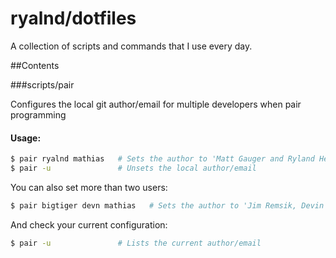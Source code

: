 # ryalnd/dotfiles
A collection of scripts and commands that I use every day.

##Contents

###scripts/pair

Configures the local git author/email for multiple developers when pair programming

#### Usage:

```bash
$ pair ryalnd mathias   # Sets the author to 'Matt Gauger and Ryland Herrick'
$ pair -u               # Unsets the local author/email
```

You can also set more than two users:

```bash
$ pair bigtiger devn mathias   # Sets the author to 'Jim Remsik, Devin Walters and Matt Gauger'
```

And check your current configuration:

```bash
$ pair -u               # Lists the current author/email
```
